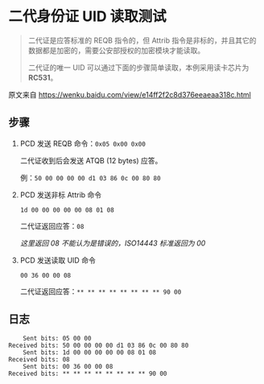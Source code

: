 # 二代身份证 UID 读取测试

> 二代证是应答标准的 REQB 指令的，但 Attrib 指令是非标的，并且其它的数据都是加密的，需要公安部授权的加密模块才能读取。
>
> 二代证的唯一 UID 可以通过下面的步骤简单读取，本例采用读卡芯片为 **RC531**。

原文来自 <https://wenku.baidu.com/view/e14ff2f2c8d376eeaeaa318c.html>

## 步骤

1. PCD 发送 REQB 命令：`0x05 0x00 0x00`

   二代证收到后会发送 ATQB (12 bytes) 应答。

   例：`50 00 00 00 00 d1 03 86 0c 00 80 80`

2. PCD 发送非标 Attrib 命令

   `1d 00 00 00 00 00 08 01 08`

   二代证返回应答：`08`

   _这里返回 08 不能认为是错误的，ISO14443 标准返回为 00_

3. PCD 发送读取 UID 命令

   `00 36 00 00 08`

   二代证返回应答：`** ** ** ** ** ** ** ** 90 00`

## 日志

```plain
    Sent bits: 05 00 00
Received bits: 50 00 00 00 00 d1 03 86 0c 00 80 80
    Sent bits: 1d 00 00 00 00 00 08 01 08
Received bits: 08
    Sent bits: 00 36 00 00 08
Received bits: ** ** ** ** ** ** ** ** 90 00
```

